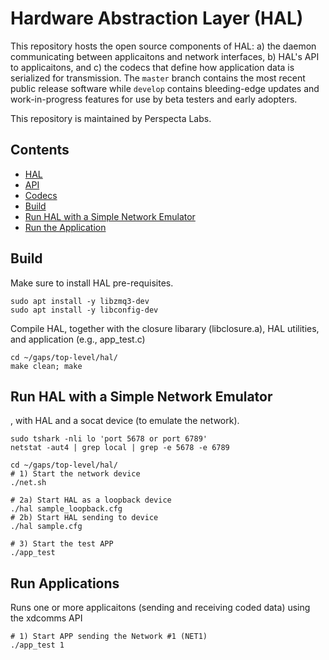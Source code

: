 # Hardware Abstraction Layer (HAL)
This repository hosts the open source components of HAL: a) the daemon communicating between applicaitons and network interfaces, b) HAL's API to applicaitons, and c) the codecs that define how application data is serialized for transmission. The `master` branch contains the most recent public release software while `develop` contains bleeding-edge updates and work-in-progress features for use by beta testers and early adopters.

This repository is maintained by Perspecta Labs.

## Contents

- [HAL](daemon/README.md)
- [API](api/)
- [Codecs](codecs)
- [Build](#build)
- [Run HAL with a Simple Network Emulator](#run-hal)
- [Run the Application](#run-application)


## Build

Make sure to install HAL pre-requisites.
```
sudo apt install -y libzmq3-dev
sudo apt install -y libconfig-dev
```

Compile HAL, together with the closure libarary (libclosure.a), HAL utilities, and application (e.g., app_test.c)
```
cd ~/gaps/top-level/hal/
make clean; make
```

## Run HAL with a Simple Network Emulator 

, with HAL and a socat device
(to emulate the network).

```
sudo tshark -nli lo 'port 5678 or port 6789'
netstat -aut4 | grep local | grep -e 5678 -e 6789

cd ~/gaps/top-level/hal/
# 1) Start the network device 
./net.sh

# 2a) Start HAL as a loopback device
./hal sample_loopback.cfg
# 2b) Start HAL sending to device
./hal sample.cfg

# 3) Start the test APP
./app_test
```

## Run Applications

Runs one or more applicaitons (sending and receiving coded data) using the xdcomms API

```
# 1) Start APP sending the Network #1 (NET1)
./app_test 1
```
